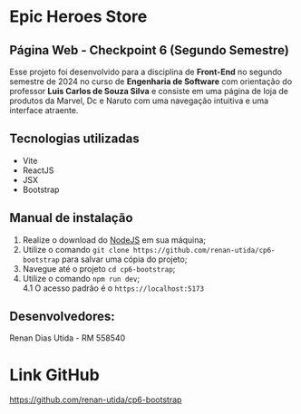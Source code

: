 # Epic Heroes Store

## Página Web - Checkpoint 6 (Segundo Semestre)

Esse projeto foi desenvolvido para a disciplina de **Front-End** no segundo semestre de 2024 no curso de **Engenharia de Software** com orientação do professor **Luis Carlos de Souza Silva** e consiste em uma página de loja de produtos da Marvel, Dc e Naruto com uma navegação intuitiva e uma interface atraente.

## Tecnologias utilizadas

- Vite
- ReactJS
- JSX
- Bootstrap

## Manual de instalação

1. Realize o download do [NodeJS](https://nodejs.org/) em sua máquina;
2. Utilize o comando `git clone https://github.com/renan-utida/cp6-bootstrap` para salvar uma cópia do projeto;
3. Navegue até o projeto `cd cp6-bootstrap`;
4. Utilize o comando `npm run dev`; <br>
4.1 O acesso padrão é o `https://localhost:5173`

## Desenvolvedores:

Renan Dias Utida - RM 558540

# Link GitHub

https://github.com/renan-utida/cp6-bootstrap